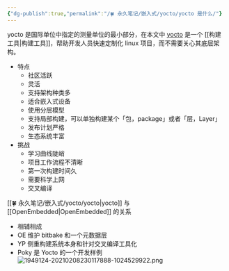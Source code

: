 ```yaml
---
{"dg-publish":true,"permalink":"/🍀 永久笔记/嵌入式/yocto/yocto 是什么/"}
---
```



yocto 是国际单位中指定的测量单位的最小部分，在本文中 [yocto](https://www.yoctoproject.org/) 是一个 [[构建工具\|构建工具]]，帮助开发人员快速定制化 linux 项目，而不需要关心其底层架构。

- 特点
	- 社区活跃
	- 灵活
	- 支持架构种类多
	- 适合嵌入式设备
	- 使用分层模型
	- 支持局部构建，可以单独构建某个「包，package」或者「层，Layer」
	- 发布计划严格
	- 生态系统丰富
- 挑战
	- 学习曲线陡峭
	- 项目工作流程不清晰
	- 第一次构建时间久
	- 需要科学上网
	- 交叉编译

[[🍀 永久笔记/嵌入式/yocto/yocto\|yocto]] 与 [[OpenEmbedded\|OpenEmbedded]] 的关系

- 相辅相成
- OE 维护 bitbake 和一个元数据层
- YP 侧重构建系统本身和针对交叉编译工具化
- Poky 是 Yocto 的一个开发样例
![1949124-20210208230117888-1024529922.png](/img/user/Resources/Images/1949124-20210208230117888-1024529922.png)
